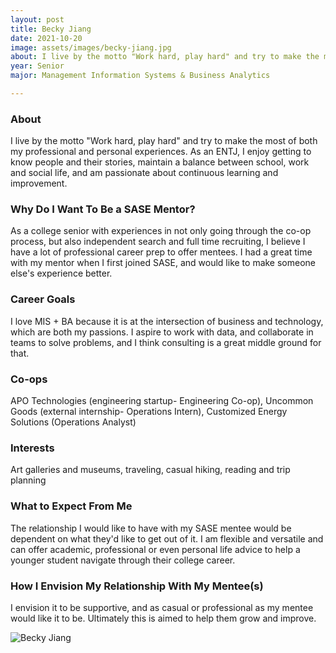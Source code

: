 ```yaml
---
layout: post
title: Becky Jiang 
date: 2021-10-20
image: assets/images/becky-jiang.jpg
about: I live by the motto "Work hard, play hard" and try to make the most of both my professional and personal experiences. As an ENTJ, I enjoy getting to know people and their stories, maintain a balance between school, work and social life, and am passionate about continuous learning and improvement.
year: Senior
major: Management Information Systems & Business Analytics

---
```


### About

I live by the motto "Work hard, play hard" and try to make the most of both my professional and personal experiences. As an ENTJ, I enjoy getting to know people and their stories, maintain a balance between school, work and social life, and am passionate about continuous learning and improvement.

### Why Do I Want To Be a SASE Mentor?

As a college senior with experiences in not only going through the co-op process, but also independent search and full time recruiting, I believe I have a lot of professional career prep to offer mentees. I had a great time with my mentor when I first joined SASE, and would like to make someone else's experience better.   

### Career Goals

I love MIS + BA because it is at the intersection of business and technology, which are both my passions. I aspire to work with data, and collaborate in teams to solve problems, and I think consulting is a great middle ground for that.

### Co-ops

APO Technologies (engineering startup- Engineering Co-op), Uncommon Goods (external internship- Operations Intern), Customized Energy Solutions (Operations Analyst)

### Interests

Art galleries and museums, traveling, casual hiking, reading and trip planning

### What to Expect From Me

The relationship I would like to have with my SASE mentee would be dependent on what they'd like to get out of it. I am flexible and versatile and can offer academic, professional or even personal life advice to help a younger student navigate through their college career.

### How I Envision My Relationship With My Mentee(s) 

I envision it to be supportive, and as casual or professional as my mentee would like it to be. Ultimately this is aimed to help them grow and improve.

<div class="text-center my-5">
    <img src="https://sase-drexel.github.io/mentorship-2021/becky-jiang.jpg" alt="Becky Jiang" class="rounded post-img" />
</div>
